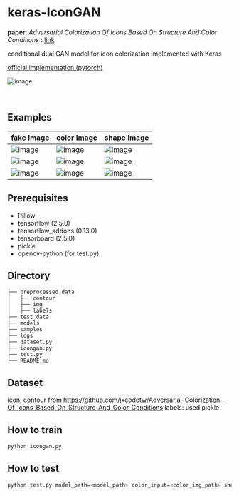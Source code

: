 # keras-IconGAN 

**paper**: *Adversarial Colorization Of Icons Based On Structure And Color Conditions*
: [link](https://arxiv.org/abs/1910.05253)

conditional dual GAN model for icon colorization
implemented with Keras

[official implementation (pytorch)](https://github.com/jxcodetw/Adversarial-Colorization-Of-Icons-Based-On-Structure-And-Color-Conditions)


![image](https://user-images.githubusercontent.com/13326768/124796544-402c6980-df8c-11eb-8352-ce83eedae27e.png)

<br>

## Examples

fake image | color image | shape image |
-----|-------|--------|
![image](https://user-images.githubusercontent.com/13326768/124796825-8d104000-df8c-11eb-8f79-ffbe4226c57f.png) | ![image](https://user-images.githubusercontent.com/13326768/124796877-9a2d2f00-df8c-11eb-8984-cceb1c74cacb.png) | ![image](https://user-images.githubusercontent.com/13326768/124796907-a31e0080-df8c-11eb-840e-2bc1e663c5d4.png)
![image](https://user-images.githubusercontent.com/13326768/124797389-27708380-df8d-11eb-8ad7-605cfb69b03a.png) | ![image](https://user-images.githubusercontent.com/13326768/124797415-30615500-df8d-11eb-9e19-3d9e8c499c31.png) | ![image](https://user-images.githubusercontent.com/13326768/124797444-37886300-df8d-11eb-90c6-b718cb2c14ef.png)
![image](https://user-images.githubusercontent.com/13326768/124797501-45d67f00-df8d-11eb-9bf8-69bbc0a79c51.png) | ![image](https://user-images.githubusercontent.com/13326768/124797524-4f5fe700-df8d-11eb-9ac1-6c56ad2e50b9.png) | ![image](https://user-images.githubusercontent.com/13326768/124797593-6b638880-df8d-11eb-87c0-4c53fc8433d4.png)


## Prerequisites
* Pillow
* tensorflow (2.5.0)
* tensorflow_addons (0.13.0)
* tensorboard (2.5.0)
* pickle
* opencv-python (for test.py)

## Directory 
```
├── preprocessed_data
│   ├── contour
│   ├── img
│   ├── labels
├── test_data
├── models
├── samples
├── logs
├── dataset.py
├── icongan.py
├── test.py
└── README.md
```

## Dataset
icon, contour from https://github.com/jxcodetw/Adversarial-Colorization-Of-Icons-Based-On-Structure-And-Color-Conditions
labels: used pickle 

## How to train
```bash
python icongan.py
```

## How to test
```bash
python test.py model_path=<model_path> color_input=<color_img_path> shape_input=<shape_img_path> output_path=<output_path>
```
